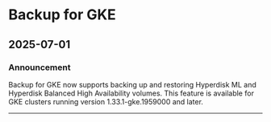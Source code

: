 # Backup for GKE

## 2025-07-01

### Announcement

Backup for GKE now supports backing up and restoring Hyperdisk ML and Hyperdisk Balanced High Availability volumes. This feature is available for GKE clusters running version 1.33.1-gke.1959000 and later.

---
